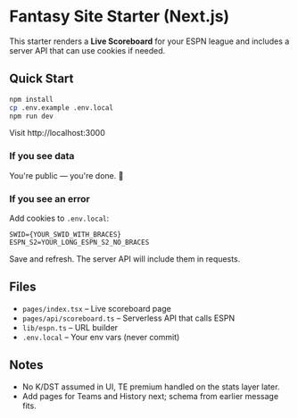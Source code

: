 
# Fantasy Site Starter (Next.js)

This starter renders a **Live Scoreboard** for your ESPN league and includes a server API that can use cookies if needed.

## Quick Start
```bash
npm install
cp .env.example .env.local
npm run dev
```

Visit http://localhost:3000

### If you see data
You're public — you're done. 🎉

### If you see an error
Add cookies to `.env.local`:
```
SWID={YOUR_SWID_WITH_BRACES}
ESPN_S2=YOUR_LONG_ESPN_S2_NO_BRACES
```
Save and refresh. The server API will include them in requests.

## Files
- `pages/index.tsx` – Live scoreboard page
- `pages/api/scoreboard.ts` – Serverless API that calls ESPN
- `lib/espn.ts` – URL builder
- `.env.local` – Your env vars (never commit)

## Notes
- No K/DST assumed in UI, TE premium handled on the stats layer later.
- Add pages for Teams and History next; schema from earlier message fits.
